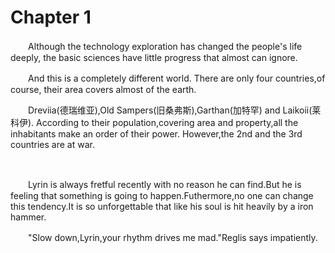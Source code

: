 # Chapter 1

　　Although the technology exploration has changed the people's life deeply, the basic sciences have little progress that almost can ignore.

　　And this is a completely different world. There are only four countries,of course, their area covers almost of the earth.

　　Dreviia(德瑞维亚),Old Sampers(旧桑弗斯),Garthan(加特罕) and Laikoii(莱科伊). According to their population,covering area and property,all the inhabitants make an order of their power. However,the 2nd and the 3rd countries are at war.

<br>

　　Lyrin is always fretful recently with no reason he can find.But he is feeling that something is going to happen.Futhermore,no one can change this tendency.It is so unforgettable that like his soul is hit heavily by a iron hammer.

　　"Slow down,Lyrin,your rhythm drives me mad."Reglis says impatiently.

<br>